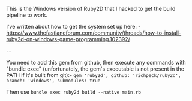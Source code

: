 This is the Windows version of Ruby2D that I hacked to get the build pipeline to work.

I've written about how to get the system set up here: -
https://www.thefastlaneforum.com/community/threads/how-to-install-ruby2d-on-windows-game-programming.102392/


--

You need to add this gem from github, then execute any commands with "bundle exec" (unfortunately, the gem's executable is not present in the PATH if it's built from git):-
`gem 'ruby2d', github: 'richpeck/ruby2d', branch: 'windows', submodules: true`

Then use `bundle exec ruby2d build --native main.rb`
